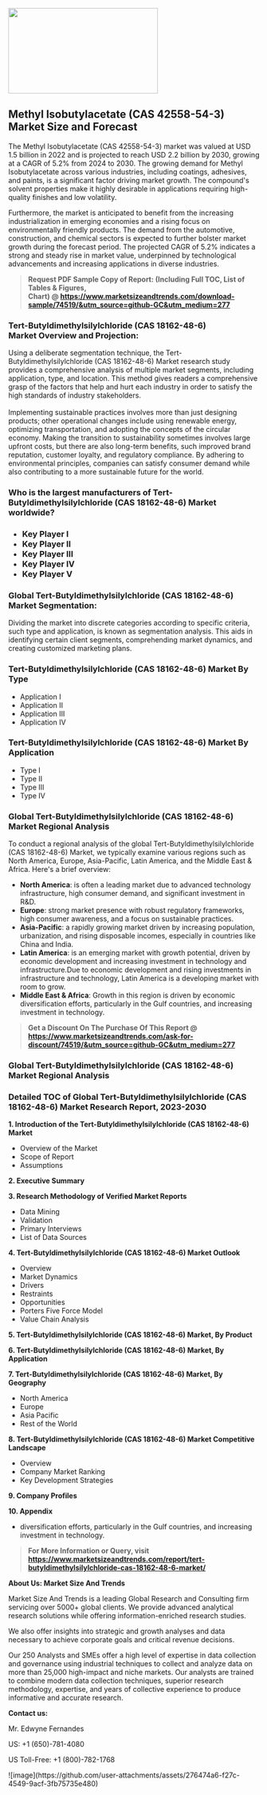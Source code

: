 <p><img class="alignnone size-medium wp-image-20088" src="https://ffe5etoiles.com/wp-content/uploads/2024/12/MST1-300x171.png" alt="" width="300" height="171" /></p><h2>Methyl Isobutylacetate (CAS 42558-54-3) Market Size and Forecast</h2><p>The Methyl Isobutylacetate (CAS 42558-54-3) market was valued at USD 1.5 billion in 2022 and is projected to reach USD 2.2 billion by 2030, growing at a CAGR of 5.2% from 2024 to 2030. The growing demand for Methyl Isobutylacetate across various industries, including coatings, adhesives, and paints, is a significant factor driving market growth. The compound's solvent properties make it highly desirable in applications requiring high-quality finishes and low volatility.</p><p>Furthermore, the market is anticipated to benefit from the increasing industrialization in emerging economies and a rising focus on environmentally friendly products. The demand from the automotive, construction, and chemical sectors is expected to further bolster market growth during the forecast period. The projected CAGR of 5.2% indicates a strong and steady rise in market value, underpinned by technological advancements and increasing applications in diverse industries.</p></p><blockquote id="" class=""><strong>Request PDF Sample Copy of Report: (Including Full TOC, List of Tables &amp; Figures, Chart)&nbsp;@&nbsp;<strong><a href="https://www.marketsizeandtrends.com/download-sample/74519/&utm_source=github-GC&utm_medium=277" target="_blank">https://www.marketsizeandtrends.com/download-sample/74519/&utm_source=github-GC&utm_medium=277</a></strong></strong></blockquote><h3 id="" class="">Tert-Butyldimethylsilylchloride (CAS 18162-48-6) Market&nbsp;Overview and Projection:</h3><p id="" class="">Using a deliberate segmentation technique, the Tert-Butyldimethylsilylchloride (CAS 18162-48-6) Market research study provides a comprehensive analysis of multiple market segments, including application, type, and location. This method gives readers a comprehensive grasp of the factors that help and hurt each industry in order to satisfy the high standards of industry stakeholders. <br /> <br />Implementing sustainable practices involves more than just designing products; other operational changes include using renewable energy, optimizing transportation, and adopting the concepts of the circular economy. Making the transition to sustainability sometimes involves large upfront costs, but there are also long-term benefits, such improved brand reputation, customer loyalty, and regulatory compliance. By adhering to environmental principles, companies can satisfy consumer demand while also contributing to a more sustainable future for the world.</p><h3 id="" class="">Who is the largest manufacturers of&nbsp;Tert-Butyldimethylsilylchloride (CAS 18162-48-6) Market worldwide?</h3><h3 class=""><p><ul><li>Key Player I </li><li> Key Player II </li><li> Key Player III </li><li> Key Player IV </li><li> Key Player V</li></ul></p></h3><h3 id="" class="">Global&nbsp;Tert-Butyldimethylsilylchloride (CAS 18162-48-6) Market Segmentation:</h3><p id="" class="">Dividing the market into discrete categories according to specific criteria, such type and application, is known as segmentation analysis. This aids in identifying certain client segments, comprehending market dynamics, and creating customized marketing plans.</p><h3 id="" class="">Tert-Butyldimethylsilylchloride (CAS 18162-48-6) Market&nbsp;By Type</h3><p><p><ul><li>Application I</li><li> Application II</li><li> Application III</li><li> Application IV</p></li></ul></p></p><h3 id="" class="">Tert-Butyldimethylsilylchloride (CAS 18162-48-6) Market&nbsp;By Application</h3><p class=""><p><ul><li>Type I</li><li> Type II</li><li> Type III</li><li> Type IV</li></ul></p></p><h3 id="" class="">Global Tert-Butyldimethylsilylchloride (CAS 18162-48-6) Market Regional Analysis</h3><p id="" class="">To conduct a regional analysis of the global Tert-Butyldimethylsilylchloride (CAS 18162-48-6) Market, we typically examine various regions such as North America, Europe, Asia-Pacific, Latin America, and the Middle East &amp; Africa. Here's a brief overview:</p><ul><li><strong>North America</strong>: is often a leading market due to advanced technology infrastructure, high consumer demand, and significant investment in R&amp;D.</li><li><strong>Europe</strong>: strong market presence with robust regulatory frameworks, high consumer awareness, and a focus on sustainable practices.</li><li><strong>Asia-Pacific</strong>: a rapidly growing market driven by increasing population, urbanization, and rising disposable incomes, especially in countries like China and India.</li><li><strong>Latin America</strong>: is an emerging market with growth potential, driven by economic development and increasing investment in technology and infrastructure.Due to economic development and rising investments in infrastructure and technology, Latin America is a developing market with room to grow.</li><li><strong>Middle East &amp; Africa</strong>: Growth in this region is driven by economic diversification efforts, particularly in the Gulf countries, and increasing investment in technology.</li></ul><blockquote id="" class=""><strong>Get a Discount On The Purchase Of This Report @ <strong><a href="https://www.marketsizeandtrends.com/ask-for-discount/74519/&utm_source=github-GC&utm_medium=277" target="_blank">https://www.marketsizeandtrends.com/ask-for-discount/74519/&utm_source=github-GC&utm_medium=277</a></strong></strong></blockquote><h3 id="" class="">Global Tert-Butyldimethylsilylchloride (CAS 18162-48-6) Market Regional Analysis</h3><h3 id="" class="">Detailed TOC of Global Tert-Butyldimethylsilylchloride (CAS 18162-48-6) Market Research Report, 2023-2030</h3><p id="" class=""><strong>1. Introduction of the Tert-Butyldimethylsilylchloride (CAS 18162-48-6) Market</strong></p><ul><li>Overview of the Market</li><li>Scope of Report</li><li>Assumptions</li></ul><p id="" class=""><strong>2. Executive Summary</strong></p><p id="" class=""><strong>3. Research Methodology of Verified Market Reports</strong></p><ul><li>Data Mining</li><li>Validation</li><li>Primary Interviews</li><li>List of Data Sources</li></ul><p id="" class=""><strong>4. Tert-Butyldimethylsilylchloride (CAS 18162-48-6) Market Outlook</strong></p><ul><li>Overview</li><li>Market Dynamics</li><li>Drivers</li><li>Restraints</li><li>Opportunities</li><li>Porters Five Force Model</li><li>Value Chain Analysis</li></ul><p id="" class=""><strong>5. Tert-Butyldimethylsilylchloride (CAS 18162-48-6) Market, By Product</strong></p><p id="" class=""><strong>6. Tert-Butyldimethylsilylchloride (CAS 18162-48-6) Market, By Application</strong></p><p id="" class=""><strong>7. Tert-Butyldimethylsilylchloride (CAS 18162-48-6) Market, By Geography</strong></p><ul><li>North America</li><li>Europe</li><li>Asia Pacific</li><li>Rest of the World</li></ul><p id="" class=""><strong>8. Tert-Butyldimethylsilylchloride (CAS 18162-48-6) Market Competitive Landscape</strong></p><ul><li>Overview</li><li>Company Market Ranking</li><li>Key Development Strategies</li></ul><p id="" class=""><strong>9. Company Profiles</strong></p><p id="" class=""><strong>10. Appendix</strong></p><ul><li>diversification efforts, particularly in the Gulf countries, and increasing investment in technology.</li></ul><blockquote id="" class=""><strong>For More Information or Query, visit <strong><strong><a href="https://www.marketsizeandtrends.com/report/tert-butyldimethylsilylchloride-cas-18162-48-6-market/" target="_blank">https://www.marketsizeandtrends.com/report/tert-butyldimethylsilylchloride-cas-18162-48-6-market/</a></strong></strong></strong></blockquote><p id="" class=""><strong>About Us: Market Size And Trends</strong></p><p id="" class="">Market Size And Trends is a leading Global Research and Consulting firm servicing over 5000+ global clients. We provide advanced analytical research solutions while offering information-enriched research studies.</p><p id="" class="">We also offer insights into strategic and growth analyses and data necessary to achieve corporate goals and critical revenue decisions.</p><p id="" class="">Our 250 Analysts and SMEs offer a high level of expertise in data collection and governance using industrial techniques to collect and analyze data on more than 25,000 high-impact and niche markets. Our analysts are trained to combine modern data collection techniques, superior research methodology, expertise, and years of collective experience to produce informative and accurate research.</p><p id="" class=""><strong>Contact us:</strong></p><p id="" class="">Mr. Edwyne Fernandes</p><p id="" class="">US: +1 (650)-781-4080</p><p id="" class="">US Toll-Free: +1 (800)-782-1768</p>
![image](https://github.com/user-attachments/assets/276474a6-f27c-4549-9acf-3fb75735e480)
